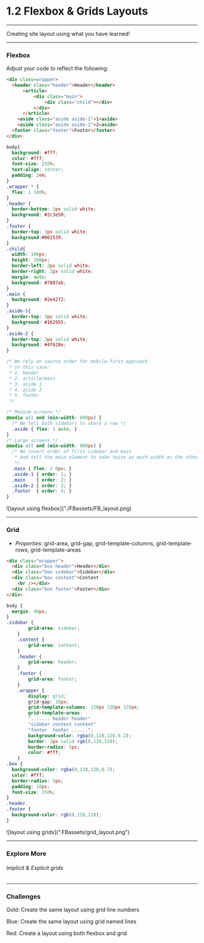 # 1.2 Flexbox & Grids Layouts

---

Creating site layout using what you have learned!

---

### Flexbox

Adjust your code to reflect the following:

```html
<div class=wrapper>
  <header class="header">Header</header>
      <article>
          <div class="main">
              <div class="child"></div>
          </div>
      </article>
    <aside class="aside aside-1">1<aside>
    <aside class="aside aside-2">2<aside>
  <footer class="footer">Footer</footer>
</div>
```

```css
body{
  background: #fff;
  color: #fff;
  font-size: 250%;
  text-align: center;
  padding: 2em;
}
.wrapper * {
  flex: 1 100%;
}
.header {
  border-bottom: 3px solid white;
  background: #2c3e50;
}
.footer {
  border-top: 3px solid white;
  background:#061539;
}
.child{
  width: 100px;
  height: 100px;
  border-left: 2px solid white;
  border-right: 2px solid white;
  margin: auto;
  background: #7887ab;
}
.main {
  background: #2e4272;
}
.aside-1{
  border-top: 3px solid white;
  background: #162955;
}
.aside-2 {
  border-top: 3px solid white;
  background: #4f628e;
}

/* We rely on source order for mobile-first approach
 * in this case:
 * 1. header
 * 2. article/main
 * 3. aside 1
 * 4. aside 2
 * 5. footer
 */

/* Medium screens */
@media all and (min-width: 600px) {
  /* We tell both sidebars to share a row */
  .aside { flex: 1 auto; }
}
/* Large screens */
@media all and (min-width: 800px) {
  /* We invert order of first sidebar and main
   * And tell the main element to take twice as much width as the other two sidebars
   */
  .main { flex: 2 0px; }
  .aside-1 { order: 1; }
  .main    { order: 2; }
  .aside-2 { order: 3; }
  .footer  { order: 4; }
}
```

!\[layout using flexbox\]\("./FBassets/FB\_layout.png\)

---

### Grid

* _Properties_:  grid-area, grid-gap, grid-template-columns, grid-template-rows, grid-template-areas

```html
<div class="wrapper">
  <div class="box header">Header</div>
  <div class="box sidebar">Sidebar</div>
  <div class="box content">Content
    <br /></div>
  <div class="box footer">Footer</div>
</div>
```

```css
body {
  margin: 40px;
}
.sidebar {
        grid-area: sidebar;
    }
    .content {
        grid-area: content;
    }
    .header {
        grid-area: header;
    }
    .footer {
        grid-area: footer;
    }
    .wrapper {
        display: grid;
        grid-gap: 10px;
        grid-template-columns: 120px 120px 120px;
        grid-template-areas:
        "....... header header"
        "sidebar content content"
        "footer  footer ......";
        background-color: rgba(0,128,128,0.2);
        border: 2px solid rgb(0,128,128);
        border-radius: 5px;
        color: #fff;
    }
.box {
  background-color: rgba(0,128,128,0.7);
  color: #fff;
  border-radius: 5px;
  padding: 10px;
  font-size: 150%;
}
.header,
.footer {
  background-color: rgb(0,128,128);
}
```

!\[layout using grids\]\(".FBassets/grid\_layout.png"\)

---

### Explore More

###### Implicit & Explicit grids

---

### Challenges

Gold: Create the same layout using grid line numbers

Blue: Create the same layout using grid named lines

Red: Create a layout using both flexbox and grid

